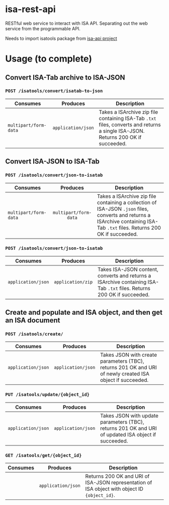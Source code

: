 # isa-rest-api

RESTful web service to interact with ISA API. Separating out the web service from the programmable API.

Needs to import isatools package from [isa-api project](https://github.com/ISA-tools/isa-api)

# Usage (to complete)
## Convert ISA-Tab archive to ISA-JSON
### `POST /isatools/convert/isatab-to-json`
| Consumes              | Produces           | Description    |
| --------------------- |:------------------:| -------------- |
| `multipart/form-data` | `application/json` |  Takes a ISArchive zip file containing ISA-Tab `.txt` files, converts and returns a single ISA-JSON. Returns 200 OK if succeeded. |

## Convert ISA-JSON to ISA-Tab
### `POST /isatools/convert/json-to-isatab`
| Consumes              | Produces              | Description    |
| --------------------- |:---------------------:| -------------- |
| `multipart/form-data` | `multipart/form-data` |  Takes a ISArchive zip file containing a collection of ISA-JSON `.json` files, converts and returns a ISArchive containing ISA-Tab `.txt` files. Returns 200 OK if succeeded.|

### `POST /isatools/convert/json-to-isatab`
| Consumes              | Produces              | Description    |
| --------------------- |:---------------------:| -------------- |
| `application/json`    | `application/zip`     |  Takes ISA-JSON content, converts and returns a ISArchive containing ISA-Tab `.txt` files. Returns 200 OK if succeeded. |

## Create and populate and ISA object, and then get an ISA document
### `POST /isatools/create/`
| Consumes              | Produces              | Description    |
| --------------------- |:---------------------:| -------------- |
| `application/json`    | `application/json`    |  Takes JSON with create parameters (TBC), returns 201 OK and URI of newly created ISA object if succeeded. |

### `PUT /isatools/update/{object_id}`
| Consumes              | Produces              | Description    |
| --------------------- |:---------------------:| -------------- |
| `application/json`    | `application/json`    |  Takes JSON with update parameters (TBC), returns 201 OK and URI of updated ISA object if succeeded. |

### `GET /isatools/get/{object_id}`
| Consumes              | Produces              | Description    |
| --------------------- |:---------------------:| -------------- |
|                       | `application/json`    |  Returns 200 OK and URI of ISA-JSON representation of ISA object with object ID `{object_id}`. |
